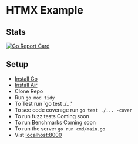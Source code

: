 # HTMX Example

## Stats

[![Go Report Card](https://goreportcard.com/badge/github.com/StevenDStanton/htmx-example)](https://goreportcard.com/report/github.com/StevenDStanton/htmx-example)

## Setup

- [Install Go](https://go.dev/doc/install)
- [Install Air](https://github.com/air-verse/air)
- Clone Repo
- Run `go mod tidy`
- To Test run `go test ./...'
- To see code coverage run `go test ./... -cover`
- To run fuzz tests Coming soon
- To run Benchmarks Coming soon
- To run the server `go run cmd/main.go`
- Vist [localhost:8000](localhost:8000)
